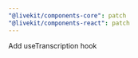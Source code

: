 ```yaml
---
"@livekit/components-core": patch
"@livekit/components-react": patch
---
```


Add useTranscription hook
